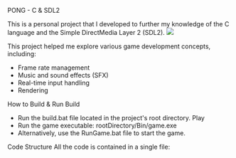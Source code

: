 PONG - C & SDL2

This is a personal project that I developed to further my knowledge of the C language and the Simple DirectMedia Layer 2 (SDL2).
![](https://github.com/neozerahan/Pong-SDL2-/blob/main/Resources/Pong.gif)

This project helped me explore various game development concepts, including:

- Frame rate management
- Music and sound effects (SFX)
- Real-time input handling
- Rendering

How to Build & Run
Build
- Run the build.bat file located in the project's root directory.
Play
- Run the game executable: rootDirectory/Bin/game.exe
- Alternatively, use the RunGame.bat file to start the game.

Code Structure
All the code is contained in a single file:
